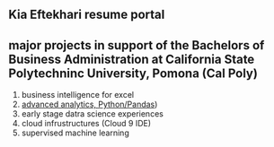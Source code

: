 ## Kia Eftekhari resume portal
## major projects in support of the Bachelors of Business Administration at California State Polytechninc University, Pomona (Cal Poly)
1. business intelligence for excel
2. [advanced analytics, Python/Pandas](https://colab.research.google.com/drive/1x92fQdvu0qCxReT_HuvkMFHqBrurjbMy#scrollTo=29T03xnbBIsf)) 
4. early stage datra science experiences
5. cloud infrustructures (Cloud 9 IDE)
6. supervised machine learning
